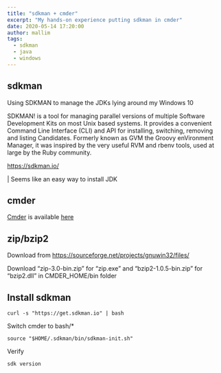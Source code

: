 ```yaml
---
title: "sdkman + cmder"
excerpt: "My hands-on experience putting sdkman in cmder"
date: 2020-05-14 17:20:00
author: mallim
tags:
  - sdkman
  - java
  - windows
---
```


## sdkman

Using SDKMAN to manage the JDKs lying around my Windows 10

SDKMAN! is a tool for managing parallel versions of multiple Software Development Kits on most Unix based systems. It provides a convenient Command Line Interface (CLI) and API for installing, switching, removing and listing Candidates. Formerly known as GVM the Groovy enVironment Manager, it was inspired by the very useful RVM and rbenv tools, used at large by the Ruby community.

https://sdkman.io/

| Seems like an easy way to install JDK

## cmder

[Cmder](https://cmder.net/) is available [here](https://cmder.net/)

## zip/bzip2

Download from https://sourceforge.net/projects/gnuwin32/files/

Download “zip-3.0-bin.zip” for “zip.exe” and “bzip2-1.0.5-bin.zip” for “bzip2.dll” in CMDER_HOME/bin folder

## Install sdkman

```shell
curl -s "https://get.sdkman.io" | bash
```

Switch cmder to bash/\*

```shell
source "$HOME/.sdkman/bin/sdkman-init.sh"
```

Verify

```shell
sdk version
```
